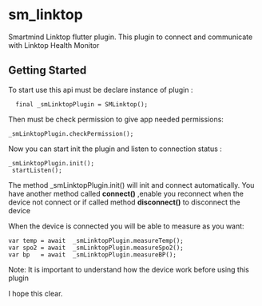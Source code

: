 # sm_linktop

Smartmind Linktop flutter plugin.
This plugin to connect and communicate with Linktop Health Monitor

## Getting Started

To start use this api must be declare instance of plugin :

      final _smLinktopPlugin = SMLinktop();

Then must be check permission to give app needed permissions:

    _smLinktopPlugin.checkPermission();

Now you can start init the plugin and listen to connection status :

    _smLinktopPlugin.init();
     startListen();

The method _smLinktopPlugin.init()  will init and connect automatically.
You have another method called **connect()**   ,enable you reconnect when the device not connect or 
if called method **disconnect()** to disconnect the device

When  the device is connected you will be able to measure as you want:

    var temp = await  _smLinktopPlugin.measureTemp();
    var spo2 = await  _smLinktopPlugin.measureSpo2();
    var bp   = await  _smLinktopPlugin.measureBP();




Note: It is important to understand how the device work before using this plugin 

I hope this clear.